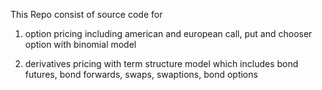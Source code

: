 This Repo consist of source code for 

1. option pricing including american and european call, put and chooser option with binomial model

2. derivatives pricing with term structure model which includes bond futures, bond forwards, swaps, swaptions, bond options